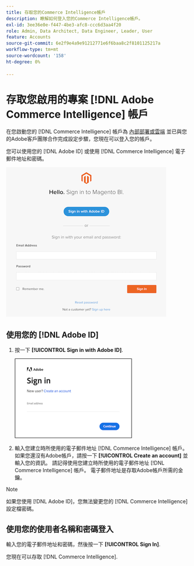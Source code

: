 ```yaml
---
title: 存取您的Commerce Intelligence帳戶
description: 瞭解如何登入您的Commerce Intelligence帳戶。
exl-id: 3ee36e0e-f447-4be3-afc8-ccc6d3aa4f20
role: Admin, Data Architect, Data Engineer, Leader, User
feature: Accounts
source-git-commit: 6e2f9e4a9e91212771e6f6baa8c2f8101125217a
workflow-type: tm+mt
source-wordcount: '158'
ht-degree: 0%

---
```


# 存取您啟用的專案 [!DNL Adobe Commerce Intelligence] 帳戶

在您啟動您的 [!DNL Commerce Intelligence] 帳戶為 [內部部署或雲端](../getting-started/onpremise-activation.md) 並已與您的Adobe客戶團隊合作完成設定步驟，您現在可以登入您的帳戶。

您可以使用您的 [!DNL Adobe ID] 或使用 [!DNL Commerce Intelligence] 電子郵件地址和密碼。

![登入](../assets/sign-in.png)

## 使用您的 [!DNL Adobe ID]

1. 按一下 **[!UICONTROL Sign in with Adobe ID]**.

   ![登入adobe](../assets/sign-in-adobe.png)

1. 輸入您建立時所使用的電子郵件地址 [!DNL Commerce Intelligence] 帳戶。 如果您還沒有Adobe帳戶，請按一下 **[!UICONTROL Create an account]** 並輸入您的資訊。 請記得使用您建立時所使用的電子郵件地址 [!DNL Commerce Intelligence] 帳戶。 電子郵件地址是存取Adobe帳戶所需的金鑰。

>[!NOTE]
>
>如果您使用 [!DNL Adobe ID]，您無法變更您的 [!DNL Commerce Intelligence] 設定檔密碼。

## 使用您的使用者名稱和密碼登入

輸入您的電子郵件地址和密碼，然後按一下 **[!UICONTROL Sign In]**.

您現在可以存取 [!DNL Commerce Intelligence].

